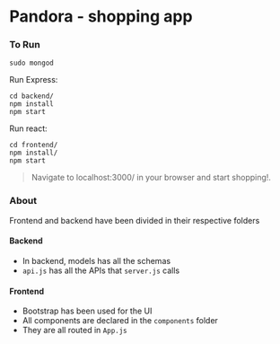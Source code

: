 # Pandora - shopping app

### To Run
```
sudo mongod
``` 

Run Express:

``` 
cd backend/
npm install
npm start
```

Run react:
```
cd frontend/
npm install/
npm start
```

> Navigate to localhost:3000/ in your browser and start shopping!.

### About
Frontend and backend have been divided in their respective folders

#### Backend
- In backend, models has all the schemas
- `api.js` has all the APIs that `server.js` calls

#### Frontend
- Bootstrap has been used for the UI
- All components are declared in the `components` folder
- They are all routed in `App.js`


